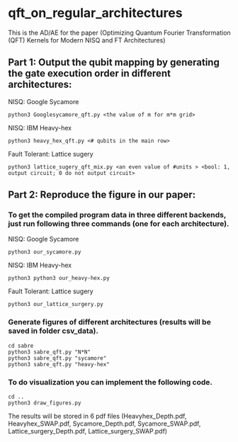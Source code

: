 # qft_on_regular_architectures
This is the AD/AE for the paper (Optimizing Quantum Fourier Transformation (QFT)  Kernels  for Modern NISQ and FT Architectures)

## Part 1: Output the qubit mapping by generating the gate execution order in different architectures:
NISQ: Google Sycamore
```
python3 Googlesycamore_qft.py <the value of m for m*m grid>
```

NISQ: IBM Heavy-hex
```
python3 heavy_hex_qft.py <# qubits in the main row>
```

Fault Tolerant: Lattice sugery
```
python3 lattice_sugery_qft_mix.py <an even value of #units > <bool: 1, output circuit; 0 do not output circuit>
```

## Part 2: Reproduce the figure in our paper:
### To get the compiled program data in three different backends, just run following three commands (one for each architecture).
NISQ: Google Sycamore
```
python3 our_sycamore.py
```

NISQ: IBM Heavy-hex
```
python3 python3 our_heavy-hex.py
```

Fault Tolerant: Lattice sugery
```
python3 our_lattice_surgery.py
```

### Generate figures of different architectures (results will be saved in folder csv_data).
```
cd sabre
python3 sabre_qft.py "N*N"
python3 sabre_qft.py "sycamore"
python3 sabre_qft.py "heavy-hex"
```

### To do visualization you can implement the following code. 
```
cd ..
python3 draw_figures.py
```
The results will be stored in 6 pdf files (Heavyhex_Depth.pdf, Heavyhex_SWAP.pdf, Sycamore_Depth.pdf, Sycamore_SWAP.pdf, Lattice_surgery_Depth.pdf, Lattice_surgery_SWAP.pdf)

